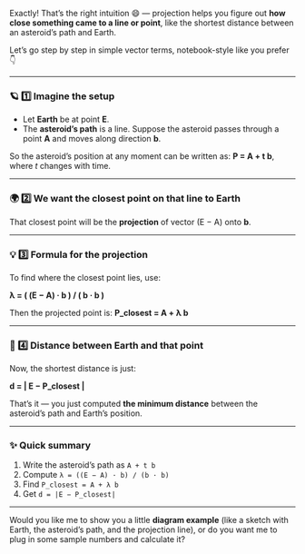Exactly! That’s the right intuition 😄 — projection helps you figure out **how close something came to a line or point**, like the shortest distance between an asteroid’s path and Earth.

Let’s go step by step in simple vector terms, notebook-style like you prefer 👇

---

### 🪐 1️⃣ Imagine the setup

* Let **Earth** be at point **E**.
* The **asteroid’s path** is a line.
  Suppose the asteroid passes through a point **A** and moves along direction **b**.

So the asteroid’s position at any moment can be written as:
**P = A + t b**, where *t* changes with time.

---

### 🌍 2️⃣ We want the closest point on that line to Earth

That closest point will be the **projection** of vector (E − A) onto **b**.

---

### 💡 3️⃣ Formula for the projection

To find where the closest point lies, use:

**λ = ( (E − A) · b ) / ( b · b )**

Then the projected point is:
**P_closest = A + λ b**

---

### 📏 4️⃣ Distance between Earth and that point

Now, the shortest distance is just:

**d = | E − P_closest |**

That’s it — you just computed **the minimum distance** between the asteroid’s path and Earth’s position.

---

### ✨ Quick summary

1. Write the asteroid’s path as `A + t b`
2. Compute `λ = ((E − A) · b) / (b · b)`
3. Find `P_closest = A + λ b`
4. Get `d = |E − P_closest|`

---

Would you like me to show you a little **diagram example** (like a sketch with Earth, the asteroid’s path, and the projection line), or do you want me to plug in some sample numbers and calculate it?
